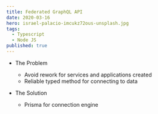 ```yaml
---
title: Federated GraphQL API
date: 2020-03-16
hero: israel-palacio-imcukz72ous-unsplash.jpg
tags:
  - Typescript
  - Node JS
published: true
---
```

* The Problem

  * Avoid rework for services and applications created
  * Reliable typed method for connecting to data
* The Solution

  * Prisma for connection engine
